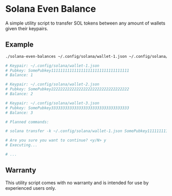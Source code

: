# Solana Even Balance

A simple utility script to transfer SOL tokens between any amount of wallets given their keypairs.

## Example

```bash
./solana-even-balances ~/.config/solana/wallet-1.json ~/.config/solana/wallet-2.json ~/.config/solana/wallet-3.json

# Keypair: ~/.config/solana/wallet-1.json
# Pubkey: SomePubkey1111111111111111111111111111111111
# Balance: 1

# Keypair: ~/.config/solana/wallet-2.json
# Pubkey: SomePubkey2222222222222222222222222222222222
# Balance: 2

# Keypair: ~/.config/solana/wallet-3.json
# Pubkey: SomePubkey3333333333333333333333333333333333
# Balance: 3

# Planned commands:

# solana transfer -k ~/.config/solana/wallet-1.json SomePubkey1111111111111111111111111111111111 1

# Are you sure you want to continue? <y/N> y
# Executing...

# ...
```

## Warranty

This utility script comes with no warranty and is intended for use by experienced users only.
